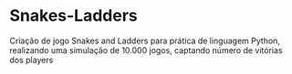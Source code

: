 # Snakes-Ladders
Criação de jogo Snakes and Ladders para prática de linguagem Python, realizando uma simulação de 10.000 jogos, captando número de vitórias dos players
